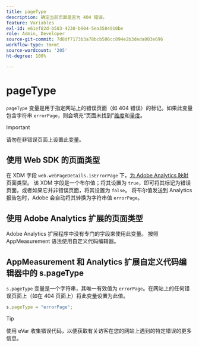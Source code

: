 ```yaml
---
title: pageType
description: 确定当前页面是否为 404 错误。
feature: Variables
exl-id: e61ef82d-b583-4230-b904-5ea3584910be
role: Admin, Developer
source-git-commit: 7d8df7173b3a78bcb506cc894e2b3deda003e696
workflow-type: tm+mt
source-wordcount: '205'
ht-degree: 100%

---
```


# pageType

`pageType` 变量是用于指定网站上的错误页面（如 404 错误）的标记。如果此变量包含字符串 `errorPage`，则会填充“页面未找到”[维度](/help/components/dimensions/pages-not-found.md)和[量度](/help/components/metrics/pages-not-found.md)。

>[!IMPORTANT]
>
>请勿在非错误页面上设置此变量。

## 使用 Web SDK 的页面类型

在 XDM 字段 `web.webPageDetails.isErrorPage` 下，[为 Adobe Analytics 映射](https://experienceleague.adobe.com/docs/analytics/implementation/aep-edge/variable-mapping.html?lang=zh-Hans)页面类型。 该 XDM 字段是一个布尔值；将其设置为 `true`，即可将其标记为错误页面，或者如果它并非错误页面，将其设置为 `false`。 将布尔值发送到 Analytics 报告包时，Adobe 会自动将其转换为字符串值 `errorPage`。

## 使用 Adobe Analytics 扩展的页面类型

Adobe Analytics 扩展程序中没有专门的字段来使用此变量。 按照 AppMeasurement 语法使用自定义代码编辑器。

## AppMeasurement 和 Analytics 扩展自定义代码编辑器中的 s.pageType

`s.pageType` 变量是一个字符串，其唯一有效值为 `errorPage`。在网站上的任何错误页面上（如在 404 页面上）将此变量设置为此值。

```js
s.pageType = "errorPage";
```

>[!TIP]
>
>使用 eVar 收集错误代码，以便获取有关访客在您的网站上遇到的特定错误的更多信息。
